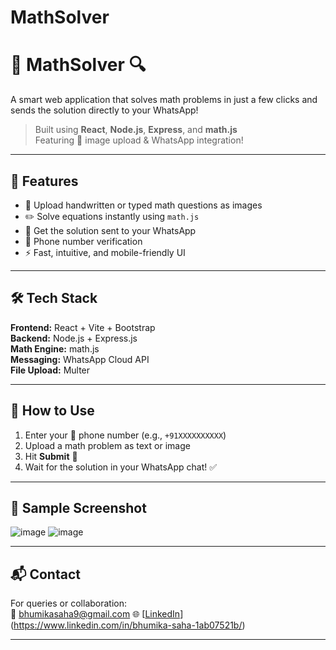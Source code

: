 # MathSolver
# 📐 MathSolver 🔍

A smart web application that solves math problems in just a few clicks and sends the solution directly to your WhatsApp!

> Built using **React**, **Node.js**, **Express**, and **math.js**  
> Featuring 📸 image upload & WhatsApp integration!

---

## 🚀 Features

- 📸 Upload handwritten or typed math questions as images  
- ✏️ Solve equations instantly using `math.js`  
- 📱 Get the solution sent to your WhatsApp  
- 🔐 Phone number verification  
- ⚡ Fast, intuitive, and mobile-friendly UI

---

## 🛠️ Tech Stack

**Frontend:** React + Vite + Bootstrap  
**Backend:** Node.js + Express.js  
**Math Engine:** math.js  
**Messaging:** WhatsApp Cloud API  
**File Upload:** Multer

---

## 🧪 How to Use

1. Enter your 📱 phone number (e.g., `+91XXXXXXXXXX`)
2. Upload a math problem as text or image
3. Hit **Submit** 📨
4. Wait for the solution in your WhatsApp chat! ✅

---

## 📸 Sample Screenshot

![image](https://github.com/user-attachments/assets/3a9e6c63-a88a-4f41-bb2d-2524dbde4113)
![image](https://github.com/user-attachments/assets/500e69d7-f540-4ce7-8bb6-cbf77dce26a2)


---

## 📬 Contact

For queries or collaboration:  
📧 bhumikasaha9@gmail.com
🌐 [[LinkedIn](https://linkedin.com/in/your-profile)](https://www.linkedin.com/in/bhumika-saha-1ab07521b/)

---

